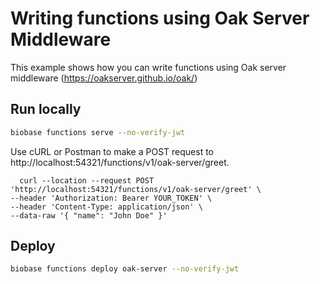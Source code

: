 # Writing functions using Oak Server Middleware

This example shows how you can write functions using Oak server middleware (https://oakserver.github.io/oak/)

## Run locally

```bash
biobase functions serve --no-verify-jwt
```

Use cURL or Postman to make a POST request to http://localhost:54321/functions/v1/oak-server/greet.

```
  curl --location --request POST 'http://localhost:54321/functions/v1/oak-server/greet' \
--header 'Authorization: Bearer YOUR_TOKEN' \
--header 'Content-Type: application/json' \
--data-raw '{ "name": "John Doe" }'
```

## Deploy

```bash
biobase functions deploy oak-server --no-verify-jwt
```
